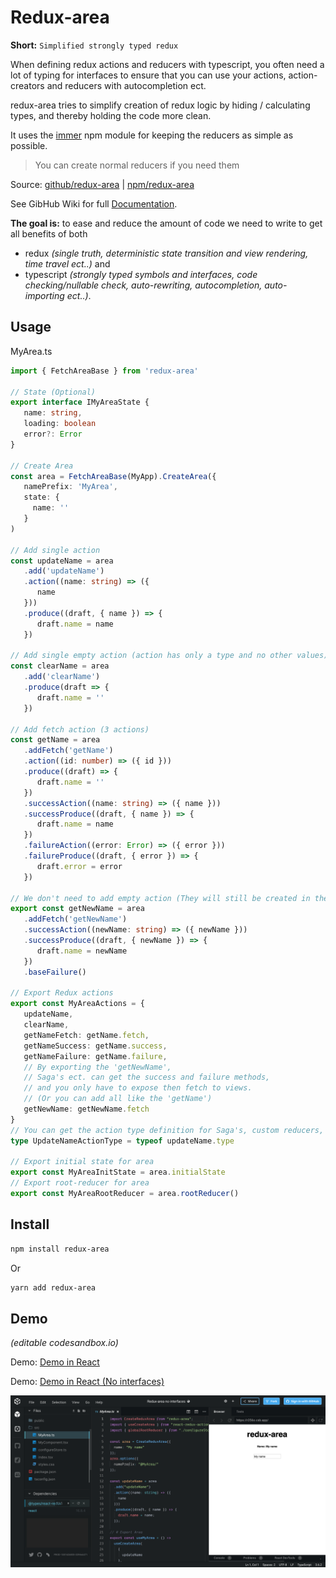 # Redux-area

**Short:** `Simplified strongly typed redux`

When defining redux actions and reducers with typescript,
you often need a lot of typing for interfaces to ensure that you can use your actions,
action-creators and reducers with autocompletion ect.

redux-area tries to simplify creation of redux logic by hiding / calculating types,
and thereby holding the code more clean.

It uses the [immer](https://github.com/immerjs/immer) npm module for keeping the reducers as simple as possible.

> You can create normal reducers if you need them

Source: [github/redux-area](https://github.com/alfnielsen/redux-area) | [npm/redux-area](https://www.npmjs.com/package/redux-area)

See GibHub Wiki for full [Documentation](https://github.com/alfnielsen/redux-area/wiki).

**The goal is:** to ease and reduce the amount of code we need to write to get all benefits of both

- redux _(single truth, deterministic state transition and view rendering, time travel ect..)_
  and
- typescript _(strongly typed symbols and interfaces, code checking/nullable check, auto-rewriting, autocompletion, auto-importing ect..)_.

## Usage

MyArea.ts

```ts
import { FetchAreaBase } from 'redux-area'

// State (Optional)
export interface IMyAreaState {
   name: string,
   loading: boolean
   error?: Error
}

// Create Area
const area = FetchAreaBase(MyApp).CreateArea({
   namePrefix: 'MyArea',
   state: {
     name: ''
   }
)

// Add single action
const updateName = area
   .add('updateName')
   .action((name: string) => ({
      name
   }))
   .produce((draft, { name }) => {
      draft.name = name
   })

// Add single empty action (action has only a type and no other values)
const clearName = area
   .add('clearName')
   .produce(draft => {
      draft.name = ''
   })

// Add fetch action (3 actions)
const getName = area
   .addFetch('getName')
   .action((id: number) => ({ id }))
   .produce((draft) => {
      draft.name = ''
   })
   .successAction((name: string) => ({ name }))
   .successProduce((draft, { name }) => {
      draft.name = name
   })
   .failureAction((error: Error) => ({ error }))
   .failureProduce((draft, { error }) => {
      draft.error = error
   })

// We don't need to add empty action (They will still be created in the 'getNewName')
export const getNewName = area
   .addFetch('getNewName')
   .successAction((newName: string) => ({ newName }))
   .successProduce((draft, { newName }) => {
      draft.name = newName
   })
   .baseFailure()

// Export Redux actions
export const MyAreaActions = {
   updateName,
   clearName,
   getNameFetch: getName.fetch,
   getNameSuccess: getName.success,
   getNameFailure: getName.failure,
   // By exporting the 'getNewName',
   // Saga's ect. can get the success and failure methods,
   // and you only have to expose then fetch to views.
   // (Or you can add all like the 'getName')
   getNewName: getNewName.fetch
}
// You can get the action type definition for Saga's, custom reducers, ect. like this:
type UpdateNameActionType = typeof updateName.type

// Export initial state for area
export const MyAreaInitState = area.initialState
// Export root-reducer for area
export const MyAreaRootReducer = area.rootReducer()
```

## Install

```sh
npm install redux-area
```

Or

```sh
yarn add redux-area
```

## Demo

_(editable codesandbox.io)_

Demo: [Demo in React](https://codesandbox.io/s/redux-area-base-ex-obn9u?fontsize=14&hidenavigation=1&theme=dark)

Demo: [Demo in React (No interfaces)](https://codesandbox.io/s/redux-area-no-interfaces-r256o?fontsize=14&hidenavigation=1&theme=dark)

[![Demo CountPages alpha](./ExImage.png)](https://codesandbox.io/s/redux-area-no-interfaces-r256o?fontsize=14&hidenavigation=1&theme=dark)
